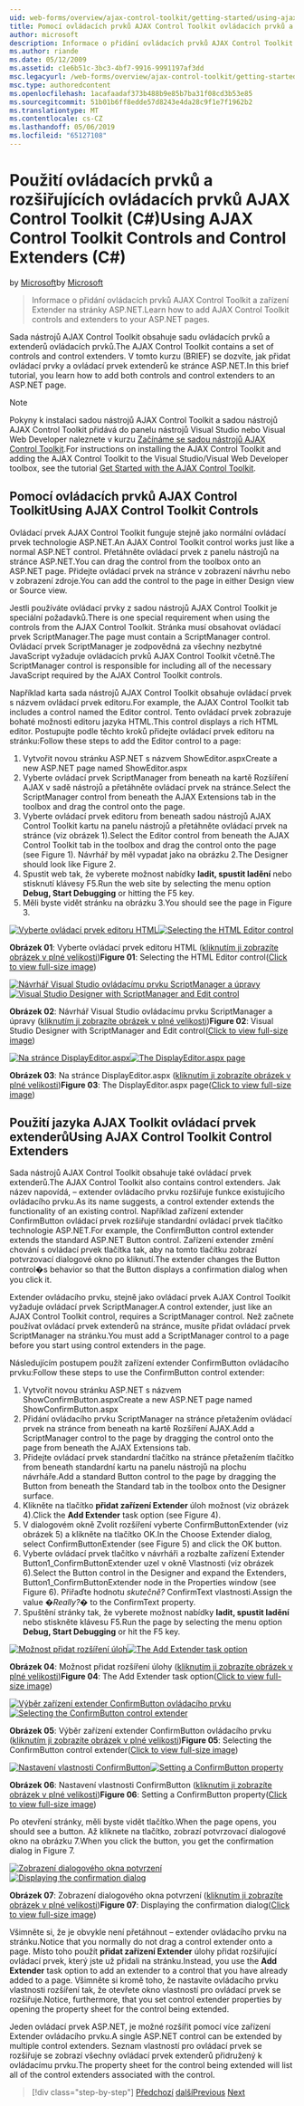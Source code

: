 ```yaml
---
uid: web-forms/overview/ajax-control-toolkit/getting-started/using-ajax-control-toolkit-controls-and-control-extenders-cs
title: Pomocí ovládacích prvků AJAX Control Toolkit ovládacích prvků a extenderů (C#) | Dokumentace Microsoftu
author: microsoft
description: Informace o přidání ovládacích prvků AJAX Control Toolkit a zařízení Extender na stránky ASP.NET.
ms.author: riande
ms.date: 05/12/2009
ms.assetid: c1e6b51c-3bc3-4bf7-9916-9991197af3dd
msc.legacyurl: /web-forms/overview/ajax-control-toolkit/getting-started/using-ajax-control-toolkit-controls-and-control-extenders-cs
msc.type: authoredcontent
ms.openlocfilehash: 1acafaadaf373b488b9e85b7ba31f08cd3b53e85
ms.sourcegitcommit: 51b01b6ff8edde57d8243e4da28c9f1e7f1962b2
ms.translationtype: MT
ms.contentlocale: cs-CZ
ms.lasthandoff: 05/06/2019
ms.locfileid: "65127108"
---
```

# <a name="using-ajax-control-toolkit-controls-and-control-extenders-c"></a><span data-ttu-id="df342-103">Použití ovládacích prvků a rozšiřujících ovládacích prvků AJAX Control Toolkit (C#)</span><span class="sxs-lookup"><span data-stu-id="df342-103">Using AJAX Control Toolkit Controls and Control Extenders (C#)</span></span>

<span data-ttu-id="df342-104">by [Microsoft](https://github.com/microsoft)</span><span class="sxs-lookup"><span data-stu-id="df342-104">by [Microsoft](https://github.com/microsoft)</span></span>

> <span data-ttu-id="df342-105">Informace o přidání ovládacích prvků AJAX Control Toolkit a zařízení Extender na stránky ASP.NET.</span><span class="sxs-lookup"><span data-stu-id="df342-105">Learn how to add AJAX Control Toolkit controls and extenders to your ASP.NET pages.</span></span>

<span data-ttu-id="df342-106">Sada nástrojů AJAX Control Toolkit obsahuje sadu ovládacích prvků a extenderů ovládacích prvků.</span><span class="sxs-lookup"><span data-stu-id="df342-106">The AJAX Control Toolkit contains a set of controls and control extenders.</span></span> <span data-ttu-id="df342-107">V tomto kurzu (BRIEF) se dozvíte, jak přidat ovládací prvky a ovládací prvek extenderů ke stránce ASP.NET.</span><span class="sxs-lookup"><span data-stu-id="df342-107">In this brief tutorial, you learn how to add both controls and control extenders to an ASP.NET page.</span></span>

> [!NOTE] 
> 
> <span data-ttu-id="df342-108">Pokyny k instalaci sadou nástrojů AJAX Control Toolkit a sadou nástrojů AJAX Control Toolkit přidává do panelu nástrojů Visual Studio nebo Visual Web Developer naleznete v kurzu [Začínáme se sadou nástrojů AJAX Control Toolkit](get-started-with-the-ajax-control-toolkit-cs.md).</span><span class="sxs-lookup"><span data-stu-id="df342-108">For instructions on installing the AJAX Control Toolkit and adding the AJAX Control Toolkit to the Visual Studio/Visual Web Developer toolbox, see the tutorial [Get Started with the AJAX Control Toolkit](get-started-with-the-ajax-control-toolkit-cs.md).</span></span>

## <a name="using-ajax-control-toolkit-controls"></a><span data-ttu-id="df342-109">Pomocí ovládacích prvků AJAX Control Toolkit</span><span class="sxs-lookup"><span data-stu-id="df342-109">Using AJAX Control Toolkit Controls</span></span>

<span data-ttu-id="df342-110">Ovládací prvek AJAX Control Toolkit funguje stejně jako normální ovládací prvek technologie ASP.NET.</span><span class="sxs-lookup"><span data-stu-id="df342-110">An AJAX Control Toolkit control works just like a normal ASP.NET control.</span></span> <span data-ttu-id="df342-111">Přetáhněte ovládací prvek z panelu nástrojů na stránce ASP.NET.</span><span class="sxs-lookup"><span data-stu-id="df342-111">You can drag the control from the toolbox onto an ASP.NET page.</span></span> <span data-ttu-id="df342-112">Přidejte ovládací prvek na stránce v zobrazení návrhu nebo v zobrazení zdroje.</span><span class="sxs-lookup"><span data-stu-id="df342-112">You can add the control to the page in either Design view or Source view.</span></span>

<span data-ttu-id="df342-113">Jestli používáte ovládací prvky z sadou nástrojů AJAX Control Toolkit je speciální požadavků.</span><span class="sxs-lookup"><span data-stu-id="df342-113">There is one special requirement when using the controls from the AJAX Control Toolkit.</span></span> <span data-ttu-id="df342-114">Stránka musí obsahovat ovládací prvek ScriptManager.</span><span class="sxs-lookup"><span data-stu-id="df342-114">The page must contain a ScriptManager control.</span></span> <span data-ttu-id="df342-115">Ovládací prvek ScriptManager je zodpovědná za všechny nezbytné JavaScript vyžaduje ovládacích prvků AJAX Control Toolkit včetně.</span><span class="sxs-lookup"><span data-stu-id="df342-115">The ScriptManager control is responsible for including all of the necessary JavaScript required by the AJAX Control Toolkit controls.</span></span>

<span data-ttu-id="df342-116">Například karta sada nástrojů AJAX Control Toolkit obsahuje ovládací prvek s názvem ovládací prvek editoru.</span><span class="sxs-lookup"><span data-stu-id="df342-116">For example, the AJAX Control Toolkit tab includes a control named the Editor control.</span></span> <span data-ttu-id="df342-117">Tento ovládací prvek zobrazuje bohaté možnosti editoru jazyka HTML.</span><span class="sxs-lookup"><span data-stu-id="df342-117">This control displays a rich HTML editor.</span></span> <span data-ttu-id="df342-118">Postupujte podle těchto kroků přidejte ovládací prvek editoru na stránku:</span><span class="sxs-lookup"><span data-stu-id="df342-118">Follow these steps to add the Editor control to a page:</span></span>

1. <span data-ttu-id="df342-119">Vytvořit novou stránku ASP.NET s názvem ShowEditor.aspx</span><span class="sxs-lookup"><span data-stu-id="df342-119">Create a new ASP.NET page named ShowEditor.aspx</span></span>
2. <span data-ttu-id="df342-120">Vyberte ovládací prvek ScriptManager from beneath na kartě Rozšíření AJAX v sadě nástrojů a přetáhněte ovládací prvek na stránce.</span><span class="sxs-lookup"><span data-stu-id="df342-120">Select the ScriptManager control from beneath the AJAX Extensions tab in the toolbox and drag the control onto the page.</span></span>
3. <span data-ttu-id="df342-121">Vyberte ovládací prvek editoru from beneath sadou nástrojů AJAX Control Toolkit kartu na panelu nástrojů a přetáhněte ovládací prvek na stránce (viz obrázek 1).</span><span class="sxs-lookup"><span data-stu-id="df342-121">Select the Editor control from beneath the AJAX Control Toolkit tab in the toolbox and drag the control onto the page (see Figure 1).</span></span> <span data-ttu-id="df342-122">Návrhář by měl vypadat jako na obrázku 2.</span><span class="sxs-lookup"><span data-stu-id="df342-122">The Designer should look like Figure 2.</span></span>
4. <span data-ttu-id="df342-123">Spustit web tak, že vyberete možnost nabídky **ladit, spustit ladění** nebo stisknutí klávesy F5.</span><span class="sxs-lookup"><span data-stu-id="df342-123">Run the web site by selecting the menu option **Debug, Start Debugging** or hitting the F5 key.</span></span>
5. <span data-ttu-id="df342-124">Měli byste vidět stránku na obrázku 3.</span><span class="sxs-lookup"><span data-stu-id="df342-124">You should see the page in Figure 3.</span></span>

<span data-ttu-id="df342-125">[![Vyberte ovládací prvek editoru HTML](using-ajax-control-toolkit-controls-and-control-extenders-cs/_static/image1.jpg)](using-ajax-control-toolkit-controls-and-control-extenders-cs/_static/image1.png)</span><span class="sxs-lookup"><span data-stu-id="df342-125">[![Selecting the HTML Editor control](using-ajax-control-toolkit-controls-and-control-extenders-cs/_static/image1.jpg)](using-ajax-control-toolkit-controls-and-control-extenders-cs/_static/image1.png)</span></span>

<span data-ttu-id="df342-126">**Obrázek 01**: Vyberte ovládací prvek editoru HTML ([kliknutím ji zobrazíte obrázek v plné velikosti](using-ajax-control-toolkit-controls-and-control-extenders-cs/_static/image2.png))</span><span class="sxs-lookup"><span data-stu-id="df342-126">**Figure 01**: Selecting the HTML Editor control([Click to view full-size image](using-ajax-control-toolkit-controls-and-control-extenders-cs/_static/image2.png))</span></span>

<span data-ttu-id="df342-127">[![Návrhář Visual Studio ovládacímu prvku ScriptManager a úpravy](using-ajax-control-toolkit-controls-and-control-extenders-cs/_static/image2.jpg)](using-ajax-control-toolkit-controls-and-control-extenders-cs/_static/image3.png)</span><span class="sxs-lookup"><span data-stu-id="df342-127">[![Visual Studio Designer with ScriptManager and Edit control](using-ajax-control-toolkit-controls-and-control-extenders-cs/_static/image2.jpg)](using-ajax-control-toolkit-controls-and-control-extenders-cs/_static/image3.png)</span></span>

<span data-ttu-id="df342-128">**Obrázek 02**: Návrhář Visual Studio ovládacímu prvku ScriptManager a úpravy ([kliknutím ji zobrazíte obrázek v plné velikosti](using-ajax-control-toolkit-controls-and-control-extenders-cs/_static/image4.png))</span><span class="sxs-lookup"><span data-stu-id="df342-128">**Figure 02**: Visual Studio Designer with ScriptManager and Edit control([Click to view full-size image](using-ajax-control-toolkit-controls-and-control-extenders-cs/_static/image4.png))</span></span>

<span data-ttu-id="df342-129">[![Na stránce DisplayEditor.aspx](using-ajax-control-toolkit-controls-and-control-extenders-cs/_static/image3.jpg)](using-ajax-control-toolkit-controls-and-control-extenders-cs/_static/image5.png)</span><span class="sxs-lookup"><span data-stu-id="df342-129">[![The DisplayEditor.aspx page](using-ajax-control-toolkit-controls-and-control-extenders-cs/_static/image3.jpg)](using-ajax-control-toolkit-controls-and-control-extenders-cs/_static/image5.png)</span></span>

<span data-ttu-id="df342-130">**Obrázek 03**: Na stránce DisplayEditor.aspx ([kliknutím ji zobrazíte obrázek v plné velikosti](using-ajax-control-toolkit-controls-and-control-extenders-cs/_static/image6.png))</span><span class="sxs-lookup"><span data-stu-id="df342-130">**Figure 03**: The DisplayEditor.aspx page([Click to view full-size image](using-ajax-control-toolkit-controls-and-control-extenders-cs/_static/image6.png))</span></span>

## <a name="using-ajax-control-toolkit-control-extenders"></a><span data-ttu-id="df342-131">Použití jazyka AJAX Toolkit ovládací prvek extenderů</span><span class="sxs-lookup"><span data-stu-id="df342-131">Using AJAX Control Toolkit Control Extenders</span></span>

<span data-ttu-id="df342-132">Sada nástrojů AJAX Control Toolkit obsahuje také ovládací prvek extenderů.</span><span class="sxs-lookup"><span data-stu-id="df342-132">The AJAX Control Toolkit also contains control extenders.</span></span> <span data-ttu-id="df342-133">Jak název napovídá, – extender ovládacího prvku rozšiřuje funkce existujícího ovládacího prvku.</span><span class="sxs-lookup"><span data-stu-id="df342-133">As its name suggests, a control extender extends the functionality of an existing control.</span></span> <span data-ttu-id="df342-134">Například zařízení extender ConfirmButton ovládací prvek rozšiřuje standardní ovládací prvek tlačítko technologie ASP.NET.</span><span class="sxs-lookup"><span data-stu-id="df342-134">For example, the ConfirmButton control extender extends the standard ASP.NET Button control.</span></span> <span data-ttu-id="df342-135">Zařízení extender změní chování s ovládací prvek tlačítka tak, aby na tomto tlačítku zobrazí potvrzovací dialogové okno po kliknutí.</span><span class="sxs-lookup"><span data-stu-id="df342-135">The extender changes the Button control�s behavior so that the Button displays a confirmation dialog when you click it.</span></span>

<span data-ttu-id="df342-136">Extender ovládacího prvku, stejně jako ovládací prvek AJAX Control Toolkit vyžaduje ovládací prvek ScriptManager.</span><span class="sxs-lookup"><span data-stu-id="df342-136">A control extender, just like an AJAX Control Toolkit control, requires a ScriptManager control.</span></span> <span data-ttu-id="df342-137">Než začnete používat ovládací prvek extenderů na stránce, musíte přidat ovládací prvek ScriptManager na stránku.</span><span class="sxs-lookup"><span data-stu-id="df342-137">You must add a ScriptManager control to a page before you start using control extenders in the page.</span></span>

<span data-ttu-id="df342-138">Následujícím postupem použít zařízení extender ConfirmButton ovládacího prvku:</span><span class="sxs-lookup"><span data-stu-id="df342-138">Follow these steps to use the ConfirmButton control extender:</span></span>

1. <span data-ttu-id="df342-139">Vytvořit novou stránku ASP.NET s názvem ShowConfirmButton.aspx</span><span class="sxs-lookup"><span data-stu-id="df342-139">Create a new ASP.NET page named ShowConfirmButton.aspx</span></span>
2. <span data-ttu-id="df342-140">Přidání ovládacího prvku ScriptManager na stránce přetažením ovládací prvek na stránce from beneath na kartě Rozšíření AJAX.</span><span class="sxs-lookup"><span data-stu-id="df342-140">Add a ScriptManager control to the page by dragging the control onto the page from beneath the AJAX Extensions tab.</span></span>
3. <span data-ttu-id="df342-141">Přidejte ovládací prvek standardní tlačítko na stránce přetažením tlačítko from beneath standardní kartu na panelu nástrojů na plochu návrháře.</span><span class="sxs-lookup"><span data-stu-id="df342-141">Add a standard Button control to the page by dragging the Button from beneath the Standard tab in the toolbox onto the Designer surface.</span></span>
4. <span data-ttu-id="df342-142">Klikněte na tlačítko **přidat zařízení Extender** úloh možnost (viz obrázek 4).</span><span class="sxs-lookup"><span data-stu-id="df342-142">Click the **Add Extender** task option (see Figure 4).</span></span>
5. <span data-ttu-id="df342-143">V dialogovém okně Zvolit rozšíření vyberte ConfirmButtonExtender (viz obrázek 5) a klikněte na tlačítko OK.</span><span class="sxs-lookup"><span data-stu-id="df342-143">In the Choose Extender dialog, select ConfirmButtonExtender (see Figure 5) and click the OK button.</span></span>
6. <span data-ttu-id="df342-144">Vyberte ovládací prvek tlačítko v návrháři a rozbalte zařízení Extender Button1\_ConfirmButtonExtender uzel v okně Vlastnosti (viz obrázek 6).</span><span class="sxs-lookup"><span data-stu-id="df342-144">Select the Button control in the Designer and expand the Extenders, Button1\_ConfirmButtonExtender node in the Properties window (see Figure 6).</span></span> <span data-ttu-id="df342-145">Přiřaďte hodnotu *skutečně?* ConfirmText vlastnosti.</span><span class="sxs-lookup"><span data-stu-id="df342-145">Assign the value *�Really?�* to the ConfirmText property.</span></span>
7. <span data-ttu-id="df342-146">Spuštění stránky tak, že vyberete možnost nabídky **ladit, spustit ladění** nebo stiskněte klávesu F5.</span><span class="sxs-lookup"><span data-stu-id="df342-146">Run the page by selecting the menu option **Debug, Start Debugging** or hit the F5 key.</span></span>

<span data-ttu-id="df342-147">[![Možnost přidat rozšíření úloh](using-ajax-control-toolkit-controls-and-control-extenders-cs/_static/image4.jpg)](using-ajax-control-toolkit-controls-and-control-extenders-cs/_static/image7.png)</span><span class="sxs-lookup"><span data-stu-id="df342-147">[![The Add Extender task option](using-ajax-control-toolkit-controls-and-control-extenders-cs/_static/image4.jpg)](using-ajax-control-toolkit-controls-and-control-extenders-cs/_static/image7.png)</span></span>

<span data-ttu-id="df342-148">**Obrázek 04**: Možnost přidat rozšíření úlohy ([kliknutím ji zobrazíte obrázek v plné velikosti](using-ajax-control-toolkit-controls-and-control-extenders-cs/_static/image8.png))</span><span class="sxs-lookup"><span data-stu-id="df342-148">**Figure 04**: The Add Extender task option([Click to view full-size image](using-ajax-control-toolkit-controls-and-control-extenders-cs/_static/image8.png))</span></span>

<span data-ttu-id="df342-149">[![Výběr zařízení extender ConfirmButton ovládacího prvku](using-ajax-control-toolkit-controls-and-control-extenders-cs/_static/image5.jpg)](using-ajax-control-toolkit-controls-and-control-extenders-cs/_static/image9.png)</span><span class="sxs-lookup"><span data-stu-id="df342-149">[![Selecting the ConfirmButton control extender](using-ajax-control-toolkit-controls-and-control-extenders-cs/_static/image5.jpg)](using-ajax-control-toolkit-controls-and-control-extenders-cs/_static/image9.png)</span></span>

<span data-ttu-id="df342-150">**Obrázek 05**: Výběr zařízení extender ConfirmButton ovládacího prvku ([kliknutím ji zobrazíte obrázek v plné velikosti](using-ajax-control-toolkit-controls-and-control-extenders-cs/_static/image10.png))</span><span class="sxs-lookup"><span data-stu-id="df342-150">**Figure 05**: Selecting the ConfirmButton control extender([Click to view full-size image](using-ajax-control-toolkit-controls-and-control-extenders-cs/_static/image10.png))</span></span>

<span data-ttu-id="df342-151">[![Nastavení vlastnosti ConfirmButton](using-ajax-control-toolkit-controls-and-control-extenders-cs/_static/image6.jpg)](using-ajax-control-toolkit-controls-and-control-extenders-cs/_static/image11.png)</span><span class="sxs-lookup"><span data-stu-id="df342-151">[![Setting a ConfirmButton property](using-ajax-control-toolkit-controls-and-control-extenders-cs/_static/image6.jpg)](using-ajax-control-toolkit-controls-and-control-extenders-cs/_static/image11.png)</span></span>

<span data-ttu-id="df342-152">**Obrázek 06**: Nastavení vlastnosti ConfirmButton ([kliknutím ji zobrazíte obrázek v plné velikosti](using-ajax-control-toolkit-controls-and-control-extenders-cs/_static/image12.png))</span><span class="sxs-lookup"><span data-stu-id="df342-152">**Figure 06**: Setting a ConfirmButton property([Click to view full-size image](using-ajax-control-toolkit-controls-and-control-extenders-cs/_static/image12.png))</span></span>

<span data-ttu-id="df342-153">Po otevření stránky, měli byste vidět tlačítko.</span><span class="sxs-lookup"><span data-stu-id="df342-153">When the page opens, you should see a button.</span></span> <span data-ttu-id="df342-154">Až kliknete na tlačítko, zobrazí potvrzovací dialogové okno na obrázku 7.</span><span class="sxs-lookup"><span data-stu-id="df342-154">When you click the button, you get the confirmation dialog in Figure 7.</span></span>

<span data-ttu-id="df342-155">[![Zobrazení dialogového okna potvrzení](using-ajax-control-toolkit-controls-and-control-extenders-cs/_static/image7.jpg)](using-ajax-control-toolkit-controls-and-control-extenders-cs/_static/image13.png)</span><span class="sxs-lookup"><span data-stu-id="df342-155">[![Displaying the confirmation dialog](using-ajax-control-toolkit-controls-and-control-extenders-cs/_static/image7.jpg)](using-ajax-control-toolkit-controls-and-control-extenders-cs/_static/image13.png)</span></span>

<span data-ttu-id="df342-156">**Obrázek 07**: Zobrazení dialogového okna potvrzení ([kliknutím ji zobrazíte obrázek v plné velikosti](using-ajax-control-toolkit-controls-and-control-extenders-cs/_static/image14.png))</span><span class="sxs-lookup"><span data-stu-id="df342-156">**Figure 07**: Displaying the confirmation dialog([Click to view full-size image](using-ajax-control-toolkit-controls-and-control-extenders-cs/_static/image14.png))</span></span>

<span data-ttu-id="df342-157">Všimněte si, že je obvykle není přetáhnout – extender ovládacího prvku na stránku.</span><span class="sxs-lookup"><span data-stu-id="df342-157">Notice that you normally do not drag a control extender onto a page.</span></span> <span data-ttu-id="df342-158">Místo toho použít **přidat zařízení Extender** úlohy přidat rozšiřující ovládací prvek, který jste už přidali na stránku.</span><span class="sxs-lookup"><span data-stu-id="df342-158">Instead, you use the **Add Extender** task option to add an extender to a control that you have already added to a page.</span></span> <span data-ttu-id="df342-159">Všimněte si kromě toho, že nastavíte ovládacího prvku vlastnosti rozšíření tak, že otevřete okno vlastností pro ovládací prvek se rozšiřuje.</span><span class="sxs-lookup"><span data-stu-id="df342-159">Notice, furthermore, that you set control extender properties by opening the property sheet for the control being extended.</span></span>

<span data-ttu-id="df342-160">Jeden ovládací prvek ASP.NET, je možné rozšířit pomocí více zařízení Extender ovládacího prvku.</span><span class="sxs-lookup"><span data-stu-id="df342-160">A single ASP.NET control can be extended by multiple control extenders.</span></span> <span data-ttu-id="df342-161">Seznam vlastností pro ovládací prvek se rozšiřuje se zobrazí všechny ovládací prvek extenderů přidružený k ovládacímu prvku.</span><span class="sxs-lookup"><span data-stu-id="df342-161">The property sheet for the control being extended will list all of the control extenders associated with the control.</span></span>

> [!div class="step-by-step"]
> <span data-ttu-id="df342-162">[Předchozí](get-started-with-the-ajax-control-toolkit-cs.md)
> [další](creating-a-custom-ajax-control-toolkit-control-extender-cs.md)</span><span class="sxs-lookup"><span data-stu-id="df342-162">[Previous](get-started-with-the-ajax-control-toolkit-cs.md)
[Next](creating-a-custom-ajax-control-toolkit-control-extender-cs.md)</span></span>
